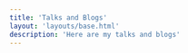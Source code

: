 ```yaml
---
title: 'Talks and Blogs'
layout: 'layouts/base.html'
description: 'Here are my talks and blogs'
---
```

